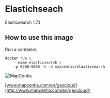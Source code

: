 # Elastichseach
Elasticsearch 1.7.1

## How to use this image
Run a container.

    docker run \
        --name elasticsearch \
        -p 9200:9200 -t -d mapcentia/elasticsearch
        
![MapCentia](https://geocloud.mapcentia.com/assets/images/MapCentia_geocloud_200.png)

[www.mapcentia.com/en/geocloud](http://www.mapcentia.com/en/geocloud/)